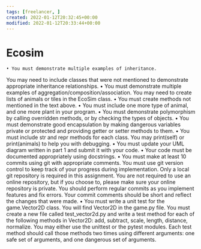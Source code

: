 ```yaml
---
tags: [freelancer, ]
created: 2022-01-12T20:32:45+00:00
modified: 2022-01-12T20:33:44+00:00
---
```


# Ecosim

    • You must demonstrate multiple examples of inheritance.
You may need to include classes that were not mentioned to demonstrate appropriate inheritance relationships.
    • You must demonstrate multiple examples of aggregation/composition/association. You may need to create lists of animals or tiles in the EcoSim class.
    • You must create methods not mentioned in the text above.
    • You must include one more type of animal, and one more plant in your program.
    • You must demonstrate polymorphism by calling overridden methods, or by checking the types of objects.
    • You must demonstrate good encapsulation by making dangerous variables private or protected and providing getter or setter methods to them.
    • You must include     str	and  repr	methods for each class. You may print(self) or print(animals) to help you with debugging.
    • You must update your UML diagram written in part 1 and submit it with your code.
    • Your code must be documented appropriately using docstrings.
    • You must make at least 10 commits using git with appropriate comments.
You must use git version control to keep track of your progress during implementation. Only a local git repository is required in this assignment. You are not required to use an online repository, but if you choose to, please make sure your online repository is private. You should perform regular commits as you implement features and fix errors. Your commit comments should be short and reflect the changes that were made.
    • You must write a unit test for the game.Vector2D class.
You will find Vector2D in the game.py file. You must create a new file called test_vector2d.py and write a test method for each of the following methods in Vector2D: add, subtract, scale, length, distance, normalize. You may either use the unittest or the pytest modules. Each test method should call those methods two times using different arguments: one safe set of arguments, and one dangerous set of arguments.
